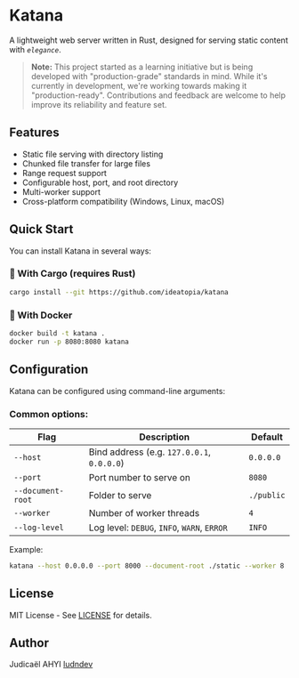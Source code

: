 # Katana

A lightweight web server written in Rust, designed for serving static content with *`elegance`*.

> **Note:** This project started as a learning initiative but is being developed with "production-grade" standards in mind. While it's currently in development, we're working towards making it "production-ready". Contributions and feedback are welcome to help improve its reliability and feature set.

## Features

- Static file serving with directory listing
- Chunked file transfer for large files
- Range request support
- Configurable host, port, and root directory
- Multi-worker support
- Cross-platform compatibility (Windows, Linux, macOS)

## Quick Start

You can install Katana in several ways:

### 🔧 With Cargo (requires Rust)

```bash
cargo install --git https://github.com/ideatopia/katana
````

### 🐳 With Docker

```bash
docker build -t katana .
docker run -p 8080:8080 katana
```

## Configuration

Katana can be configured using command-line arguments:

### Common options:

| Flag             | Description                                 | Default       |
|------------------|---------------------------------------------|---------------|
| `--host`         | Bind address (e.g. `127.0.0.1`, `0.0.0.0`)  | `0.0.0.0`     |
| `--port`         | Port number to serve on                     | `8080`        |
| `--document-root`| Folder to serve                             | `./public`    |
| `--worker`       | Number of worker threads                    | `4`           |
| `--log-level`    | Log level: `DEBUG`, `INFO`, `WARN`, `ERROR` | `INFO`        |


Example:
```bash
katana --host 0.0.0.0 --port 8000 --document-root ./static --worker 8
```

## License

MIT License - See [LICENSE](LICENSE) for details.

## Author

Judicaël AHYI [ludndev](https://github.com/ludndev)
